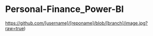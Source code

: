 # Personal-Finance_Power-BI
https://github.com/[username]/[reponame]/blob/[branch]/image.jpg?raw=true)
